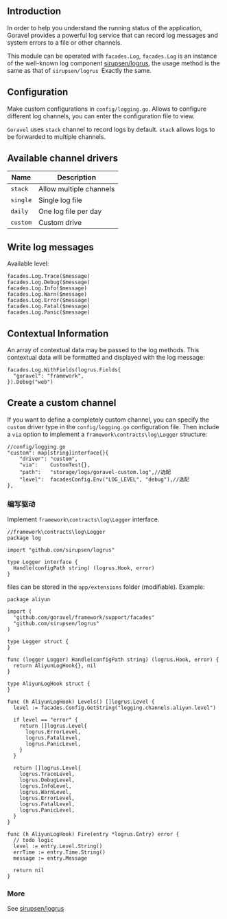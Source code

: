 ## Introduction

In order to help you understand the running status of the application, Goravel provides a powerful log service that can record log messages and system errors to a file or other channels.

This module can be operated with `facades.Log`, `facades.Log` is an instance of the well-known log component [sirupsen/logrus](https://github.com/sirupsen/logrus), the usage method is the same as that of `sirupsen/logrus `Exactly the same.

## Configuration

Make custom configurations in `config/logging.go`. Allows to configure different log channels, you can enter the configuration file to view.

`Goravel` uses `stack` channel to record logs by default. `stack` allows logs to be forwarded to multiple channels.

## Available channel drivers

| Name     | Description             |
| -------- | ----------------------- |
| `stack`  | Allow multiple channels |
| `single` | Single log file         |
| `daily`  | One log file per day    |
| `custom` | Custom drive            |

## Write log messages

Available level:

```
facades.Log.Trace($message)
facades.Log.Debug($message)
facades.Log.Info($message)
facades.Log.Warn($message)
facades.Log.Error($message)
facades.Log.Fatal($message)
facades.Log.Panic($message)
```

## Contextual Information

An array of contextual data may be passed to the log methods. This contextual data will be formatted and displayed with the log message:

```
facades.Log.WithFields(logrus.Fields{
  "goravel": "framework",
}).Debug("web")
```

## Create a custom channel

If you want to define a completely custom channel, you can specify the `custom` driver type in the `config/logging.go` configuration file.
Then include a `via` option to implement a `framework\contracts\log\Logger` structure:

```
//config/logging.go
"custom": map[string]interface{}{
    "driver": "custom",
    "via":    CustomTest{},
    "path":   "storage/logs/goravel-custom.log",//选配
    "level":  facadesConfig.Env("LOG_LEVEL", "debug"),//选配
},
```

### 编写驱动

Implement `framework\contracts\log\Logger` interface.

```
//framework\contracts\log\Logger
package log

import "github.com/sirupsen/logrus"

type Logger interface {
  Handle(configPath string) (logrus.Hook, error)
}
```

files can be stored in the `app/extensions` folder (modifiable). Example:

```
package aliyun

import (
  "github.com/goravel/framework/support/facades"
  "github.com/sirupsen/logrus"
)

type Logger struct {
}

func (logger Logger) Handle(configPath string) (logrus.Hook, error) {
  return AliyunLogHook{}, nil
}

type AliyunLogHook struct {
}

func (h AliyunLogHook) Levels() []logrus.Level {
  level := facades.Config.GetString("logging.channels.aliyun.level")

  if level == "error" {
    return []logrus.Level{
      logrus.ErrorLevel,
      logrus.FatalLevel,
      logrus.PanicLevel,
    }
  }

  return []logrus.Level{
    logrus.TraceLevel,
    logrus.DebugLevel,
    logrus.InfoLevel,
    logrus.WarnLevel,
    logrus.ErrorLevel,
    logrus.FatalLevel,
    logrus.PanicLevel,
  }
}

func (h AliyunLogHook) Fire(entry *logrus.Entry) error {
  // todo logic
  level := entry.Level.String()
  errTime := entry.Time.String()
  message := entry.Message

  return nil
}
```

### More

See [sirupsen/logrus](https://github.com/sirupsen/logrus)
